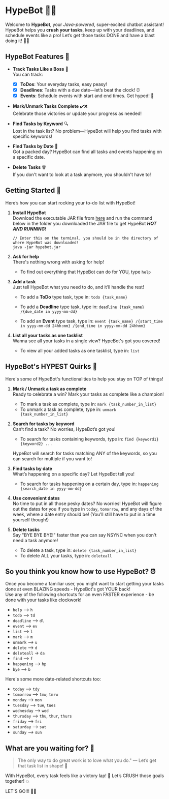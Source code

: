 # HypeBot 🚀🎉

Welcome to **HypeBot**, your *Java-powered*, super-excited chatbot assistant! HypeBot helps you **crush your tasks**, keep up with your deadlines, and schedule events like a pro! Let’s get those tasks DONE and have a blast doing it! 💪🔥

## HypeBot Features 🌟

- **Track Tasks Like a Boss** 💼  
  You can track:
    - [x]   **ToDos**: Your everyday tasks, easy peasy!
    - [x]   **Deadlines**: Tasks with a due date—let’s beat the clock! ⏰
    - [x]   **Events**: Schedule events with start and end times. Get hyped! 🎉

- **Mark/Unmark Tasks Complete** ✔️❌  
  Celebrate those victories or update your progress as needed!

- **Find Tasks by Keyword** 🔍  
  Lost in the task list? No problem—HypeBot will help you find tasks with specific keywords!

- **Find Tasks by Date** 📅  
  Got a packed day? HypeBot can find all tasks and events happening on a specific date.

- **Delete Tasks** 🗑️  
  If you don't want to look at a task anymore, you shouldn't have to! 

## Getting Started 🏁

Here’s how you can start rocking your to-do list with HypeBot!

1. **Install HypeBot**  
   Download the executable JAR file from [here](https://github.com/youngseopark05/ip/releases/tag/v0.2) and run the command below in the folder you downloaded the JAR file to get HypeBot **_HOT AND RUNNING!_**

   ```terminal
   // Enter this on the terminal, you should be in the directory of where HypeBot was downloaded!
   java -jar hypebot.jar

2. **Ask for help**  
   There's nothing wrong with asking for help! 
   - To find out everything that HypeBot can do for YOU, type `help`


3. **Add a task**  
   Just tell HypeBot what you need to do, and it’ll handle the rest!

    - To add a **ToDo** type task, type in: `todo {task_name}`

    - To add a **Deadline** type task, type in: `deadline {task_name} /{due_date in yyyy-mm-dd}`

    - To add an **Event** type task, type in:
      `event {task_name} /{start_time in yyyy-mm-dd 24hh:mm} /{end_time in yyyy-mm-dd 24hhmm}`


4. **List all your tasks as one tasklist**  
   Wanna see all your tasks in a single view? HypeBot's got you covered!

    - To view all your added tasks as one tasklist, type in: `list`

## HypeBot's HYPEST Quirks 🙌

Here's some of HypeBot's functionalities to help you stay on TOP of things!

1. **Mark / Unmark a task as complete**  
   Ready to celebrate a win? Mark your tasks as complete like a champion!

    - To mark a task as complete, type in: `mark {task_number_in_list}
`
    - To unmark a task as complete, type in: `unmark {task_number_in_list}`


2. **Search for tasks by keyword**  
   Can’t find a task? No worries, HypeBot’s got you!

    - To search for tasks containing keywords, type in: `find {keyword1} {keyword2} ...`

   HypeBot will search for tasks matching ANY of the keywords, so you can search for multiple if you want to!


3. **Find tasks by date**  
   What’s happening on a specific day? Let HypeBot tell you!
   - To search for tasks happening on a certain day, type in: `happening {search_date in yyyy-mm-dd}`


4. **Use convenient dates**  
   No time to put in all those pesky dates? No worries! HypeBot will figure out the dates for you if you type in
   `today`, `tomorrow`, and any days of the week, where a date entry should be! (You'll still have to put in a time
   yourself though!)


5. **Delete tasks**  
   Say "BYE BYE BYE!" faster than you can say NSYNC when you don't need a task anymore!
   - To delete a task, type in: `delete {task_number_in_list}`
   - To delete ALL your tasks, type in: `deleteall`

## So you think you know how to use HypeBot? ⏰

Once you become a familiar user, you might want to start getting your tasks done at even BLAZING speeds - HypeBot's got 
YOUR back!   
Use any of the following shortcuts for an even FASTER experience - be done with your tasks like clockwork!
- `help` --> `h`
- `todo` --> `td`
- `deadline` --> `dl`
- `event` --> `ev`
- `list` --> `l`
- `mark` --> `m`
- `unmark` --> `u`
- `delete` --> `d`
- `deleteall` -> `da`
- `find` --> `f`
- `happening` --> `hp`
- `bye` --> `b`

Here's some more date-related shortcuts too:

- `today` --> `tdy`
- `tomorrow` --> `tmw`, `tmrw`
- `monday` --> `mon`
- `tuesday` --> `tue`, `tues`
- `wednesday` --> `wed`
- `thursday` --> `thu`, `thur`, `thurs`
- `friday` --> `fri`
- `saturday` --> `sat`
- `sunday` --> `sun`

## What are you waiting for? 🤖

> The only way to do great work is to love what you do." — Let’s get that task list in shape! 💪

With HypeBot, every task feels like a victory lap! 🏁 Let’s CRUSH those goals together! 💥

LET'S GO!!! 🎉🚀